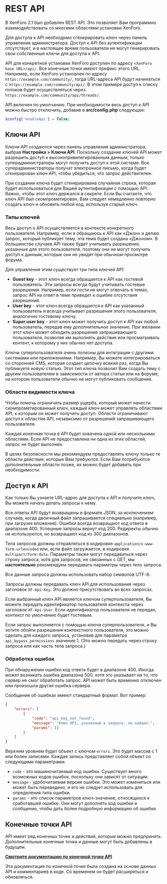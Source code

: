 # REST API

В XenForo 2.1 был добавлен REST API. Это позволяет Вам программно взаимодействовать со многими областями установки XenForo.

Для доступа к API необходимо сгенерировать ключ через панель управления администратора. Доступ к API без аутентификации отсутствует, и в настоящее время пользователи не могут генерировать свои собственные ключи для доступа к API.

API для конкретной установки XenForo доступен по адресу `<XenForo base URL>/api/`. Все конечные точки имеют префикс этого URL. Например, если XenForo установлен по адресу `https://example.com/community/`, тогда URL-адреса API будут начинаться с `https://example.com/community/api/`. В этом примере доступ к списку потоков будет осуществляться через `https://example.com/community/api/threads/`.

API включен по умолчанию. При необходимости весь доступ к API можно быстро отключить, добавив в **src/config.php** следующее:

```php
$config['enableApi'] = false;
```

## Ключи API

Ключи API создаются через панель управления администратора, выбрав **Настройка > Ключи API**. Поскольку создание ключей API может разрешить доступ к высокопривилегированным данным, только суперадминистраторы могут получить доступ к этой системе. Все суперадминистраторы получат электронное письмо, когда будет сгенерирован ключ API, чтобы убедиться, что запрос действителен.

При создании ключа будет сгенерирована случайная строка, которая будет использоваться для Вашей аутентификации с помощью API. Важно, чтобы этот ключ держался в секрете. Если Вы считаете, что ключ API был скомпрометирован, Вам следует немедленно повторно создать ключ и обновить любой код, используя старый ключ.

### Типы ключей

Весь доступ к API осуществляется в контексте конкретного пользователя. Например, если я обращаюсь к API как «Джон» и делаю запрос, который публикует тему, эта тема будет создана «Джоном». В большинстве случаев API также будет учитывать разрешения, указанные для этого пользователя, поэтому они не могут получить доступ к данным, которые они не увидят при обычном просмотре форума.

Для управления этим существует три типа ключей API:

* **Guest key** - этот ключ всегда обращается к API как гостевой пользователь. Эти запросы всегда будут учитывать гостевые разрешения. Например, если гости не могут отвечать в темах, запрос API на ответ в теме приведет к ошибке отсутствия разрешения.
* **User key** - этот ключ всегда обращается к API как указанный пользователь и всегда учитывает разрешения этого пользователя, аналогично гостевому ключу.
* **Super user key** - этот ключ может получить доступ к API как любой пользователь, передав ему дополнительное значение. При желании этот ключ может обходить разрешения запрашивающего пользователя, позволяя им выполнять действия или просматривать контент, к которому у них обычно нет доступа.

Ключи суперпользователя очень полезны для интеграции с другими системами или приложениями. Например, Вы можете интегрироваться со сторонней CMS, которая создает цепочку всякий раз, когда Вы публикуете новую статью. Этот тип ключа позволит Вам создать тему с другим пользователем в зависимости от автора статьи или на форуме, на котором пользователи обычно не могут публиковать сообщения.


### Области видимости ключа

Чтобы помочь ограничить размер ущерба, который может нанести скомпрометированный ключ, каждый ключ может управлять областями API, к которым он может получить доступ. Области ограничивают доступ к областям API, независимо от разрешений запрашивающего пользователя.

Каждая конечная точка в API будет охвачена одной или несколькими областями. Если API не предоставлена ни одна из этих областей, запрос не будет выполнен.

В целях безопасности мы рекомендуем предоставлять ключу только те области действия, которые Вам требуются. Если Вам потребуются дополнительные области позже, их можно будет добавить при необходимости.

## Доступ к API

Как только Вы узнаете URL-адрес для доступа к API и получите ключ, Вы можете начать делать запросы к нему.

Все ответы API будут возвращены в формате JSON, за исключением случаев, когда двоичный файл запрашивается специально (например, при загрузке вложения). Ошибки всегда возвращают код ответа в диапазоне 400. Успешные запросы вернут код 200. Редиректы обычно не используются, но возвращают код из 300 диапазонов.

Тела запросов должны отправляться в кодировке `application/x-www-form-urlencoded` или, если файл загружается, в кодировке `multipart/form-data`. Параметры также могут передаваться через строку запроса, хотя для запросов, не связанных с GET, мы **настоятельно** рекомендуем передавать параметры через тело запроса.

Все данные запроса должны использовать набор символов UTF-8.

Запросы должны передавать ключ API для использования через заголовок `XF-Api-Key`. Это должно присутствовать во всех запросах.

Если выбранный ключ API является ключом суперпользователя, Вы можете передать идентификатор пользователя контекста через заголовок `XF-Api-User`. Если идентификатор пользователя не передан, контекст по умолчанию будет гостевым.

Если запрос выполняется с помощью ключа суперпользователя, и Вы хотите обойти разрешения контекстного пользователя, это можно сделать для каждого запроса, установив для параметра `api_bypass_permissions` значение 1. (Это можно передать через строку запроса или как часть тела запроса.)

### Обработка ошибок

При обнаружении ошибки код ответа будет в диапазоне 400. Иногда может возникать ошибка диапазона 500, хотя это указывает на то, что сервер не смог обработать запрос. API может быть временно отключен или произошла другая ошибка сервера.

Сообщения об ошибках имеют стандартный формат. Вот пример:

```json
{
    "errors": [
        {
            "code": "api_key_not_found",
            "message": "Ключ API, указанный в запросе, не найден.",
            "params": []
        }
    ]
}
```

Верхним уровнем будет объект с ключом `errors`. Это будет массив с 1 или более записями. Каждая запись представляет собой объект со следующими параметрами:

* `code` - это машиночитаемый код ошибки. Существует много возможных кодов ошибок, поскольку они зависят от ситуации.
* `message` - удобочитаемая версия ошибки. Это может измениться или может быть переведено, и его не следует использовать для определения типа ошибки.
* `params` - это список параметров ключ-значение, относящихся к сработавшей ошибке. Они могут дополнять код ошибки и сообщение, чтобы дать более подробную информацию об ошибке.

## Конечные точки API

API имеет ряд конечных точек и действий, которые можно предпринять. Дополнительные конечные точки и данные могут быть добавлены в будущем.

**[Смотрите документацию по конечной точке API](https://xenforo.com/community/pages/api-endpoints/)**

Эта документация по конечной точке была создана на основе данных API и комментариев в коде. Со временем он будет расширяться и обновляться.
